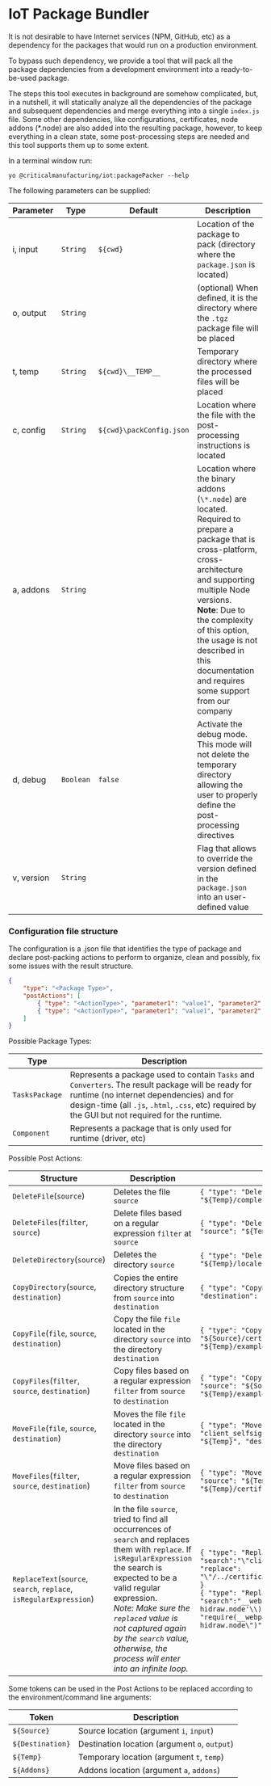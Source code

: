 # IoT Package Bundler

It is not desirable to have Internet services (NPM, GitHub, etc) as a dependency for the packages that would run on a production environment.

To bypass such dependency, we provide a tool that will pack all the package dependencies from a development environment into a ready-to-be-used package.

The steps this tool executes in background are somehow complicated, but, in a nutshell, it will statically analyze all the dependencies of the package and subsequent dependencies and merge everything into a single `index.js` file. Some other dependencies, like configurations, certificates, node addons (*.node) are also added into the resulting package, however, to keep everything in a clean state, some post-processing steps are needed and this tool supports them up to some extent.

In a terminal window run:

```
yo @criticalmanufacturing/iot:packagePacker --help
```

The following parameters can be supplied:

| **Parameter** | Type      | Default                  | Description                                                  |
| ------------- | --------- | ------------------------ | ------------------------------------------------------------ |
| i, input      | `String`  | `${cwd}`                 | Location of the package to pack (directory where the `package.json` is located) |
| o, output     | `String`  |                          | (optional) When defined, it is the directory where the `.tgz` package file will be placed |
| t, temp       | `String`  | `${cwd}\__TEMP__`        | Temporary directory where the processed files will be placed |
| c, config     | `String`  | `${cwd}\packConfig.json` | Location where the file with the post-processing instructions is located |
| a, addons     | `String`  |                          | Location where the binary addons (`\*.node`) are located. Required to prepare a package that is cross-platform, cross-architecture and supporting multiple Node versions.<br />**Note**: Due to the complexity of this option, the usage is not described in this documentation and requires some support from our company |
| d, debug      | `Boolean` | `false`                  | Activate the debug mode. This mode will not delete the temporary directory allowing the user to properly define the post-processing directives |
| v, version    | `String`  |                          | Flag that allows to override the version defined in the `package.json` into an user-defined value |

### Configuration file structure

The configuration is a .json file that identifies the type of package and declare post-packing actions to perform to organize, clean and possibly, fix some issues with the result structure.

```json
{
    "type": "<Package Type>",
    "postActions": [
        { "type": "<ActionType>", "parameter1": "value1", "parameter2": "value2", "...": "..." },
        { "type": "<ActionType>", "parameter1": "value1", "parameter2": "value2", "...": "..." }
    ]
}
```

Possible Package Types:

| Type           | Description                                                  |
| -------------- | ------------------------------------------------------------ |
| `TasksPackage` | Represents a package used to contain `Tasks` and `Converters`. The result package will be ready for runtime (no internet dependencies) and for design-time (all `.js`, `.html`, `.css`, etc) required by the GUI but not required for the runtime. |
| `Component`    | Represents a package that is only used for runtime (driver, etc) |

Possible Post Actions:

| Structure                                                    | Description                                                  | Example                                                      |
| ------------------------------------------------------------ | ------------------------------------------------------------ | ------------------------------------------------------------ |
| `DeleteFile`(`source`)                                       | Deletes the file `source`                                    | ```{ "type": "DeleteFile", "source": "${Temp}/completion.sh.hbs" }``` |
| `DeleteFiles`(`filter`, `source`)                            | Delete files based on a regular expression `filter` at `source`            | ```{ "type": "DeleteFile", "filter": "\\d+\\.index\\.js", "source": "${Temp}/libs" }``` |
| `DeleteDirectory`(`source`)                                  | Deletes the directory `source`                               | ```{ "type": "DeleteDirectory", "source": "${Temp}/locales" }``` |
| `CopyDirectory`(`source`, `destination`)                     | Copies the entire directory structure from `source` into `destination` | ```{ "type": "CopyDirectory", "source": "font", "destination": "${Temp}/font" }``` |
| `CopyFile`(`file`, `source`, `destination`)                  | Copy the file `file` located in the directory `source` into the directory `destination` | ```{ "type": "CopyFile", "source": "${Source}/certificates/default.pem", "destination": "${Temp}/examples" }``` |
| `CopyFiles`(`filter`, `source`, `destination`)                  | Copy files based on a regular expression `filter` from `source` to `destination` | ```{ "type": "CopyFile", "filter": "\\d+\\.index\\.js", "source": "${Source}/certificates", "destination": "${Temp}/examples" }``` |
| `MoveFile`(`file`, `source`, `destination`)                  | Moves the file `file` located in the directory `source` into the directory `destination` | ```{ "type": "MoveFile", "file": "client_selfsigned_cert_2048.pem", "source": "${Temp}", "destination": "${Temp}/certificates" }``` |
| `MoveFiles`(`filter`, `source`, `destination`)                  | Move files based on a regular expression `filter` from `source` to  `destination`| ```{ "type": "MoveFile", "filter": "\\d+\\.index\\.js", "source": "${Temp}", "destination": "${Temp}/certificates" }``` |
| `ReplaceText`(`source`, `search`, `replace`, `isRegularExpression`) | In the file `source`, tried to find all occurrences of `search` and replaces them with `replace`. If `isRegularExpression` the search is expected to be a valid regular expression.<br />*Note: Make sure the `replaced` value is not captured again by the `search` value, otherwise, the process will enter into an infinite loop.* | ```{ "type": "ReplaceText", "source": "${Temp}/index.js", "search":"\"client_selfsigned_cert_2048.pem\"", "replace": "\"/../certificates/client_selfsigned_cert_2048.pem\"" }```<br />`{ "type": "ReplaceText", "source": "${Temp}/index.js", "search":"__webpack_require__\\(\\d*\\)\\('HID-hidraw.node'\\)", "replace": "require(__webpack_require__.ab + \"/../lib/hid-hidraw.node\")", "isRegularExpression": true }` |

Some tokens can be used in the Post Actions to be replaced according to the environment/command line arguments:

| Token            | Description                                   |
| ---------------- | --------------------------------------------- |
| `${Source}`      | Source location (argument `i`, `input`)       |
| `${Destination}` | Destination location (argument `o`, `output`) |
| `${Temp}`        | Temporary location (argument `t`, `temp`)     |
| `${Addons}`      | Addons location (argument `a`, `addons`)      |
